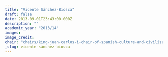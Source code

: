```yaml
---
title: "Vicente Sánchez-Biosca"
draft: false
date: 2013-09-01T23:43:00.000Z
description: ""
academic_year: "2013/14"
images:
image_credit:
chair: "chairs/king-juan-carlos-i-chair-of-spanish-culture-and-civilization.md"
_slug: vicente-sánchez-biosca
---
```


